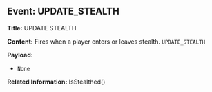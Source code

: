 ## Event: UPDATE_STEALTH

**Title:** UPDATE STEALTH

**Content:**
Fires when a player enters or leaves stealth.
`UPDATE_STEALTH`

**Payload:**
- `None`

**Related Information:**
IsStealthed()